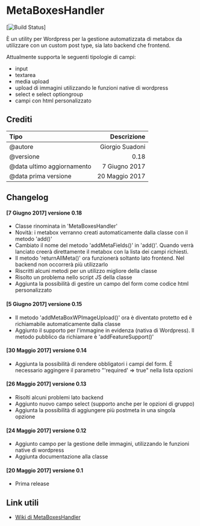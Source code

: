 MetaBoxesHandler
================

[![Build Status](https://img.shields.io/badge/build-v0.18-green.svg?style=flat)]

È un utility per Wordpress per la gestione automatizzata di metabox da utilizzare con un custom post type, sia lato backend che frontend.

Attualmente supporta le seguenti tipologie di campi:
* input
* textarea
* media upload
* upload di immagini utilizzando le funzioni native di wordpress
* select e select optiongroup
* campi con html personalizzato



Crediti
-------

|Tipo|Descrizione|
|:---|---:|
|@autore|Giorgio Suadoni|
|@versione|0.18|
|@data ultimo aggiornamento|7 Giugno 2017|
|@data prima versione|20 Maggio 2017|



Changelog
---------

#### [7 Giugno 2017] versione 0.18
* Classe rinominata in 'MetaBoxesHandler'
* Novità: i metabox verranno creati automaticamente dalla classe con il metodo 'add()'
* Cambiato il nome del metodo 'addMetaFields()' in 'add()'. Quando verrà lanciato creerà direttamente il metabox con la lista dei campi richiesti.
* Il metodo 'returnAllMeta()' ora funzionerà soltanto lato frontend. Nel backend non occorrerà più utilizzarlo
* Riscritti alcuni metodi per un utilizzo migliore della classe
* Risolto un problema nello script JS della classe
* Aggiunta la possibilità di gestire un campo del form come codice html personalizzato

#### [5 Giugno 2017] versione 0.15
* Il metodo 'addMetaBoxWPImageUpload()' ora è diventato protetto ed è richiamabile automaticamente dalla classe
* Aggiunto il supporto per l'immagine in evidenza (nativa di Wordpress). Il metodo pubblico da richiamare è 'addFeatureSupport()'

#### [30 Maggio 2017] versione 0.14
* Aggiunta la possibilità di rendere obbligatori i campi del form. È necessario aggingere il parametro "'required' => true" nella lista opzioni

#### [26 Maggio 2017] versione 0.13
* Risolti alcuni problemi lato backend
* Aggiunto nuovo campo select (supporto anche per le opzioni di gruppo)
* Aggiunta la possibilità di aggiungere più postmeta in una singola opzione

#### [24 Maggio 2017] versione 0.12
* Aggiunto campo per la gestione delle immagini, utilizzando le funzioni native di wordpress
* Aggiunta documentazione alla classe

#### [20 Maggio 2017] versione 0.1
* Prima release



Link utili
----------

* [Wiki di MetaBoxesHandler](https://github.com/GiorgioKM/MetaBoxesHandler/wiki)